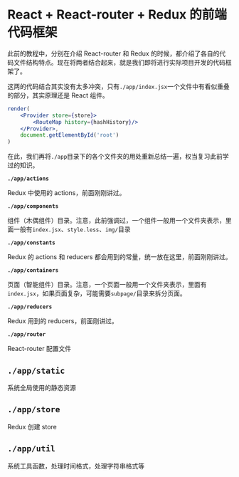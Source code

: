 # React + React-router + Redux 的前端代码框架

此前的教程中，分别在介绍 React-router 和 Redux 的时候，都介绍了各自的代码文件结构特点。现在将两者结合起来，就是我们即将进行实际项目开发的代码框架了。

这两的代码结合其实没有太多冲突，只有`./app/index.jsx`一个文件中有看似重叠的部分，其实原理还是 React 组件。

```jsx
render(
    <Provider store={store}>
        <RouteMap history={hashHistory}/>
    </Provider>,
    document.getElementById('root')
)
```

在此，我们再将`./app`目录下的各个文件夹的用处重新总结一遍，权当复习此前学过的知识。

**`./app/actions`**

Redux 中使用的 actions，前面刚刚讲过。

**`./app/components`**

组件（木偶组件）目录。注意，此前强调过，一个组件一般用一个文件夹表示，里面一般有`index.jsx`、`style.less`、`img/`目录

**`./app/constants`**

Redux 的 actions 和 reducers 都会用到的常量，统一放在这里，前面刚刚讲过。

**`./app/containers`**

页面（智能组件）目录。注意，一个页面一般用一个文件夹表示，里面有`index.jsx`，如果页面复杂，可能需要`subpage/`目录来拆分页面。

**`./app/reducers`**

Redux 用到的 reducers，前面刚讲过。

**`./app/router`**

React-router 配置文件

## `./app/static`

系统全局使用的静态资源

## `./app/store`

Redux 创建 store

## `./app/util`

系统工具函数，处理时间格式，处理字符串格式等
